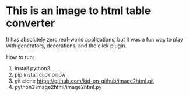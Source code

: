 # This is an image to html table converter
It has absolutely zero real-world applications, but it was a fun way to play with generators, decorations, 
and the click plugin.

How to run:
1. install python3
2. pip install click pillow
3. git clone https://github.com/kid-on-github/image2html.git
4. python3 image2html/image2html.py
